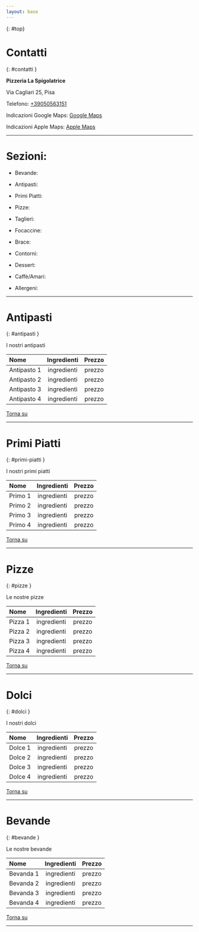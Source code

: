 ```yaml
---
layout: base
---
```

{: #top}

# Contatti
{: #contatti }

**Pizzeria La Spigolatrice**

Via Cagliari 25, Pisa

Telefono:  [+39050563151](tel:+39050563151)

Indicazioni Google Maps: [Google Maps](https://maps.app.goo.gl/uhsaXFt7v76gaJ259)

Indicazioni Apple Maps: [Apple Maps](https://maps.apple.com/?address=Via%20Cagliari%2025,%2056123%20Pisa,%20Italy&auid=2351142902024197552&ll=43.726840,10.406038&lsp=9902&q=Pizzeria%20La%20Spigolatrice&_ext=CjMKBQgEEJABCgQIBRADCgUIBhC6AgoECAoQAAoECFIQAQoECFUQDwoECFkQAgoFCKQBEAESJimycEhZddxFQDGWKNYErMwkQDkEjNO1m91FQEFaEvtfCdMkQFAE)

* * *

# Sezioni:

- Bevande: 

- Antipasti:

- Primi Piatti:

- Pizze:

- Taglieri:

- Focaccine:

- Brace:

- Contorni:

- Dessert:

- Caffè/Amari: 

- Allergeni: 

* * *

# Antipasti
{: #antipasti }

I nostri antipasti

| Nome        | Ingredienti          | Prezzo |
|:-------------|:------------------:|:------:|
| Antipasto 1 | ingredienti | prezzo  |
| Antipasto 2 | ingredienti | prezzo  |
| Antipasto 3 | ingredienti | prezzo  |
| Antipasto 4 | ingredienti | prezzo  |

[Torna su](#top)

* * *

# Primi Piatti
{: #primi-piatti }

I nostri primi piatti

| Nome        | Ingredienti          | Prezzo |
|:-------------|:------------------:|:------:|
| Primo 1 | ingredienti | prezzo  |
| Primo 2 | ingredienti | prezzo  |
| Primo 3 | ingredienti | prezzo  |
| Primo 4 | ingredienti | prezzo  |

[Torna su](#top)

* * *

# Pizze
{: #pizze }

Le nostre pizze

| Nome        | Ingredienti          | Prezzo |
|:-------------|:------------------:|:------:|
| Pizza 1 | ingredienti | prezzo  |
| Pizza 2 | ingredienti | prezzo  |
| Pizza 3 | ingredienti | prezzo  |
| Pizza 4 | ingredienti | prezzo  |

[Torna su](#top)

* * *

# Dolci
{: #dolci }

I nostri dolci

| Nome        | Ingredienti          | Prezzo |
|:-------------|:------------------:|:------:|
| Dolce 1 | ingredienti | prezzo  |
| Dolce 2 | ingredienti | prezzo  |
| Dolce 3 | ingredienti | prezzo  |
| Dolce 4 | ingredienti | prezzo  |

[Torna su](#top)

* * *

# Bevande
{: #bevande }

Le nostre bevande

| Nome        | Ingredienti          | Prezzo |
|:-------------|:------------------:|:------:|
| Bevanda 1 | ingredienti | prezzo  |
| Bevanda 2 | ingredienti | prezzo  |
| Bevanda 3 | ingredienti | prezzo  |
| Bevanda 4 | ingredienti | prezzo  |

[Torna su](#top)

* * *
